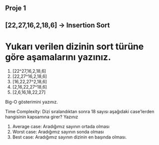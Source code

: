 ## Proje 1
## [22,27,16,2,18,6] -> Insertion Sort

  # Yukarı verilen dizinin sort türüne göre aşamalarını yazınız.
  1) [22^27,16,2,18,6]
  2) [22,27^16,2,18,6]
  3) [16,22,27^2,18,6]
  4) [2,16,22,27^18,6]
  5) [2,6,16,18,22,27]

  Big-O gösterimini yazınız.

  Time Complexity: Dizi sıralandıktan sonra 18 sayısı aşağıdaki case'lerden hangisinin kapsamına girer? Yazınız

  1) Average case: Aradığımız sayının ortada olması
  2) Worst case: Aradığımız sayının sonda olması
  3) Best case: Aradığımız sayının dizinin en başında olması.

